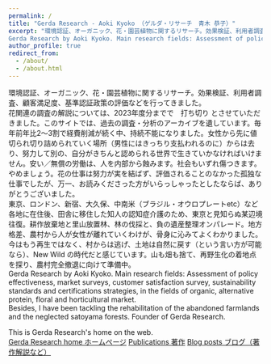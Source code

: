 ```yaml
---
permalink: /
title: "Gerda Research - Aoki Kyoko （ゲルダ・リサーチ　青木 恭子）"
excerpt: "環境認証、オーガニック、花・園芸植物に関するリサーチ。効果検証、利用者調査、顧客満足度、基準認証政策の評価などを行ってきました。過去の調査、著作やデータのアーカイブを、このサイトに遺しています。
Gerda Research by Aoki Kyoko. Main research fields: Assessment of policy effectiveness,  market surveys, customer satisfaction survey, sustainability standards and certifications strategies, in the fields of organic, alternative protein, floral and horticultural market. Lived in Tokyo - Yamaguchi - London - Okubo, Shijuku - Ouro Preto (Brazil) +  Latin America - rural areas.  As a personal project, I have been tackling the rehabilitation of my own abandoned farmlands and the neglected forests. chainsaw & hoes"
author_profile: true
redirect_from: 
  - /about/
  - /about.html
---
```


環境認証、オーガニック、花・園芸植物に関するリサーチ。効果検証、利用者調査、顧客満足度、基準認証政策の評価などを行ってきました。  
花関連の調査の解説については、2023年度分までで　打ち切り とさせていただきました。このサイトでは、過去の調査・分析のアーカイブを遺しています。毎年前年比2～3割で経費削減が続く中、持続不能になりました。女性から先に値切られ切り詰められていく場所（男性にはきっちり支払われるのに）からは去り、努力して別の、自分がきちんと認められる世界で生きていかなければいけません。安い／無償の労働は、人を内部から蝕みます。社会もいずれ傷つきます。やめましょう。花の仕事は努力が実を結ばず、評価されることのなかった孤独な仕事でしたが、万一、お読みくださった方がいらっしゃったとしたならば、ありがとうございました。  
東京、ロンドン、新宿、大久保、中南米（ブラジル・オウロプレートetc）など各地に在住後、田舎に移住した知人の認知症介護のため、東京と見知らぬ某辺境往復。耕作放棄地と里山放置林、林の伐採と、負の遺産整理オンパレード。地方格差、農村から人が女性が離れていくわけが、骨身に沁みてよくわかりました。今はもう再生ではなく、村からは逃げ、土地は自然に戻す（という言い方が可能なら）、New Wild の時代だと感じています。山も畑も捨て、再野生化の着地点を探り、農村完全撤退に向けて準備中。    
Gerda Research by Aoki Kyoko. Main research fields: Assessment of policy effectiveness,  market surveys, customer satisfaction survey, sustainability standards and certifications strategies, in the fields of organic, alternative protein, floral and horticultural market.   
Besides, I have been tackling the rehabilitation of the abandoned farmlands and the neglected satoyama forests.
Founder of Gerda Research.  
  
This is Gerda Research's home on the web.  
[Gerda Research home ホームページ](https://gerdaresearch.github.io)
[Publications 著作](https://gerdaresearch.github.io/publications)
[Blog posts ブログ（著作解説など）](https://gerdaresearch.github.io/year-archive)
